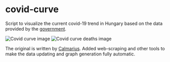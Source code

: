 # covid-curve
Script to visualize the current covid-19 trend in Hungary based on the data provided by the [government](https://koronavirus.gov.hu/hirek).

![Covid curve image](https://i.imgur.com/owRknVb.png)
![Covid curve deaths image](https://i.imgur.com/I3Aqe4x.png)

The original is written by [Calmarius](https://github.com/Calmarius). Added web-scraping and other tools to make the data updating and graph generation fully automatic.
